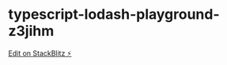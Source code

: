 # typescript-lodash-playground-z3jihm

[Edit on StackBlitz ⚡️](https://stackblitz.com/edit/typescript-lodash-playground-z3jihm)